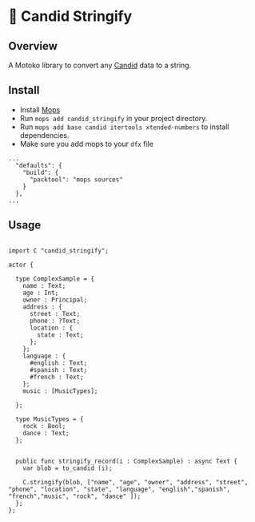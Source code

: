 # 🚀 Candid Stringify


## Overview
A Motoko library to convert any [Candid](https://github.com/dfinity/candid) data to a string.

## Install

* Install [Mops](https://j4mwm-bqaaa-aaaam-qajbq-cai.ic0.app/#/docs/install)
* Run `mops add candid_stringify` in your project directory.
* Run `mops add base candid itertools xtended-numbers` to install dependencies.
* Make sure you add mops to your `dfx` file
```
...
  "defaults": {
    "build": {
      "packtool": "mops sources"
    }
  },
...
```

## Usage

```

import C "candid_stringify";

actor {
    
  type ComplexSample = {
    name : Text;
    age : Int;
    owner : Principal;
    address : {
      street : Text;
      phone : ?Text;
      location : {
        state : Text; 
      };
    };
    language : {
      #english : Text;
      #spanish : Text;
      #french : Text;
    };
    music : [MusicTypes];

  };

  type MusicTypes = {
    rock : Bool;
    dance : Text;
  };
    

  public func stringify_record(i : ComplexSample) : async Text {
    var blob = to_candid (i);

    C.stringify(blob, ["name", "age", "owner", "address", "street", "phone", "location", "state", "language", "english","spanish", "french","music", "rock", "dance" ]);
  };
};
```
